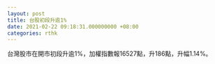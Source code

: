 ```yaml
---
layout: post
title: 台股初段升逾1%
date: 2021-02-22 09:18:31.000000000 +08:00
categories: rthk
---
```


台灣股市在開市初段升逾1%，加權指數報16527點，升186點，升幅1.14%。
